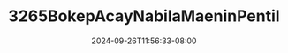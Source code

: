 --- 
title: "3265BokepAcayNabilaMaeninPentil"
description: "download bokeh 3265BokepAcayNabilaMaeninPentil tiktok durasi panjang new"
date: 2024-09-26T11:56:33-08:00
file_code: "0xf7eaa3c346"
draft: false
cover: "s7pcqnanpo3u7id4.jpg"
tags: ["indo", "bokep-indo", "bokep-viral", "bokep-ig"]
length: 65
fld_id: "1482865"
foldername: "Acay Nabila"
categories: ["Acay Nabila"]
views: 0
---